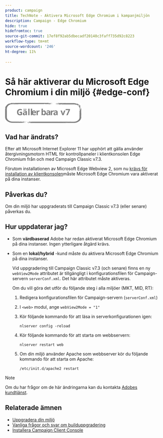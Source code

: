 ```yaml
---
product: campaign
title: TechNote - Aktivera Microsoft Edge Chromium i kampanjmiljön
description: Campaign - Edge Chromium
hide: true
hidefromtoc: true
source-git-commit: 17ef8f92ab5dbecadf20140c3faff735d92c8223
workflow-type: tm+mt
source-wordcount: '246'
ht-degree: 11%

---
```



# Så här aktiverar du Microsoft Edge Chromium i din miljö {#edge-conf}

![](../../assets/v7-only.svg)


## Vad har ändrats?

Efter att Microsoft Internet Explorer 11 har upphört att gälla använder återgivningsmotorn HTML för kontrollpaneler i klientkonsolen Edge Chromium från och med Campaign Classic v7.3.

Förutom installationen av Microsoft Edge Webview 2, som nu [krävs för installation av klientkonsolen](../../installation/using/installing-the-client-console.md#webview)måste Microsoft Edge Chromium vara aktiverat på dina instanser.

## Påverkas du?

Om din miljö har uppgraderats till Campaign Classic v7.3 (eller senare) påverkas du.

## Hur uppdaterar jag?

* Som **värdbaserad** Adobe har redan aktiverat Microsoft Edge Chromium på dina instanser. Ingen ytterligare åtgärd krävs.

* Som en **lokal/hybrid** -kund måste du aktivera Microsoft Edge Chromium på dina instanser.

   Vid uppgradering till Campaign Classic v7.3 (och senare) finns en ny `webView2Mode` attributet är tillgängligt i konfigurationsfilen för Campaign-servern `serverConf.xml`. Det här attributet måste aktiveras.

   Om du vill göra det utför du följande steg i alla miljöer (MKT, MID, RT):

   1. Redigera konfigurationsfilen för Campaign-servern (`serverConf.xml`)
   1. I `<web>` modul, ange `webView2Mode = "1"`
   1. Kör följande kommando för att läsa in serverkonfigurationen igen:

      ```
      nlserver config -reload
      ```

   1. Kör följande kommando för att starta om webbservern:

      ```
      nlserver restart web
      ```

   1. Om din miljö använder Apache som webbserver kör du följande kommando för att starta om Apache:

      ```
      /etc/init.d/apache2 restart
      ```


>[!NOTE]
>
>Om du har frågor om de här ändringarna kan du kontakta [Adobes kundtjänst](https://helpx.adobe.com/se/enterprise/admin-guide.html/enterprise/using/support-for-experience-cloud.ug.html).

## Relaterade ämnen

* [Uppgradera din miljö](../../production/using/build-upgrade.md)
* [Vanliga frågor och svar om builduppgradering](../../platform/using/faq-build-upgrade.md)
* [Installera Campaign Client Console](../../installation/using/installing-the-client-console.md)

